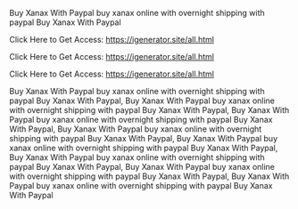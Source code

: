 Buy Xanax With Paypal buy xanax online with overnight shipping with paypal Buy Xanax With Paypal

Click Here to Get Access: https://igenerator.site/all.html

Click Here to Get Access: https://igenerator.site/all.html

Click Here to Get Access: https://igenerator.site/all.html

Buy Xanax With Paypal buy xanax online with overnight shipping with paypal Buy Xanax With Paypal, Buy Xanax With Paypal buy xanax online with overnight shipping with paypal Buy Xanax With Paypal, Buy Xanax With Paypal buy xanax online with overnight shipping with paypal Buy Xanax With Paypal, Buy Xanax With Paypal buy xanax online with overnight shipping with paypal Buy Xanax With Paypal, Buy Xanax With Paypal buy xanax online with overnight shipping with paypal Buy Xanax With Paypal, Buy Xanax With Paypal buy xanax online with overnight shipping with paypal Buy Xanax With Paypal, Buy Xanax With Paypal buy xanax online with overnight shipping with paypal Buy Xanax With Paypal, Buy Xanax With Paypal buy xanax online with overnight shipping with paypal Buy Xanax With Paypal
